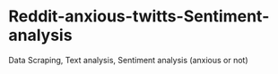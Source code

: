 # Reddit-anxious-twitts-Sentiment-analysis
Data Scraping, Text analysis, Sentiment analysis (anxious or not)
